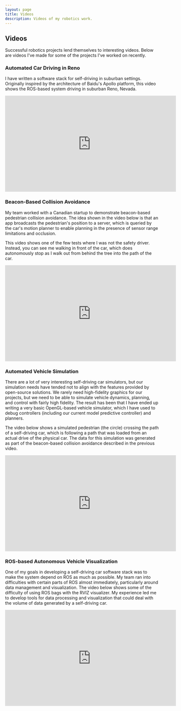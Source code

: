 ```yaml
---
layout: page
title: Videos
description: Videos of my robotics work.
---
```


## Videos

Successful robotics projects lend themselves to interesting
videos. Below are videos I've made for some of the projects I've
worked on recently.

### Automated Car Driving in Reno

<p>I have written a software stack for self-driving in suburban
settings. Originally inspired by the architecture of Baidu's Apollo
platform, this video shows the ROS-based system driving in suburban
Reno, Nevada.</p>

<p style="text-align:center">
<iframe width="560" height="315" src="https://www.youtube.com/embed/UNSX7YNIygc" title="YouTube video player" frameborder="0" allow="autoplay; encrypted-media" allowfullscreen=""></iframe>
</p>

### Beacon-Based Collision Avoidance

<p>My team worked with a Canadian startup to demonstrate beacon-based
pedestrian collision avoidance. The idea shown in the video below is
that an app broadcasts the pedestrian's position to a server, which is
queried by the car's motion planner to enable planning in the presence
of sensor range limitations and occlusion.</p>

<p>This video shows one of the few tests where I was not the safety
driver. Instead, you can see me walking in front of the car, which
does autonomously stop as I walk out from behind the tree into the
path of the car.</p>

<p style="text-align:center">
<iframe width="560" height="315" src="https://www.youtube.com/embed/jLeni-IW6nE" title="YouTube video player" frameborder="0" allow="accelerometer; autoplay; clipboard-write; encrypted-media; gyroscope; picture-in-picture" allowfullscreen></iframe>
</p>

### Automated Vehicle Simulation

<p>There are a lot of very interesting self-driving car simulators,
but our simulation needs have tended not to align with the features
provided by open-source solutions. We rarely need high-fidelity
graphics for our projects, but we need to be able to simulate vehicle
dynamics, planning, and control with fairly high fidelity. The result
has been that I have ended up writing a very basic OpenGL-based
vehicle simulator, which I have used to debug controllers (including
our current model predictive controller) and planners.</p>

<p>The video below shows a simulated pedestrian (the circle) crossing
the path of a self-driving car, which is following a path that was
loaded from an actual drive of the physical car. The data for this
simulation was generated as part of the beacon-based collision
avoidance described in the previous video.</p>

<p style="text-align:center">
<iframe width="560" height="315" src="https://www.youtube.com/embed/pNe_gpRyW_A" title="YouTube video player" frameborder="0" allow="accelerometer; autoplay; clipboard-write; encrypted-media; gyroscope; picture-in-picture" allowfullscreen></iframe>
</p>

### ROS-based Autonomous Vehicle Visualization

<p>One of my goals in developing a self-driving car software stack was
to make the system depend on ROS as much as possible. My team ran
into difficulties with certain parts of ROS almost immediately,
particularly around data management and visualization. The video below
shows some of the difficulty of using ROS bags with the RVIZ
visualizer. My experience led me to develop tools for data processing
and visualization that could deal with the volume of data generated by
a self-driving car.</p>

<p style="text-align:center">
<iframe width="560" height="315" src="https://www.youtube.com/embed/MsfpRpnVhpE" title="YouTube video player" frameborder="0" allow="accelerometer; autoplay; clipboard-write; encrypted-media; gyroscope; picture-in-picture" allowfullscreen></iframe>
</p>
